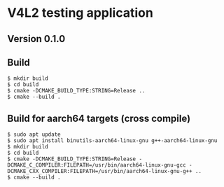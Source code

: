 # V4L2 testing application

## Version 0.1.0

## Build

```
$ mkdir build
$ cd build
$ cmake -DCMAKE_BUILD_TYPE:STRING=Release ..
$ cmake --build .
```

## Build for aarch64 targets (cross compile)
```
$ sudo apt update
$ sudo apt install binutils-aarch64-linux-gnu g++-aarch64-linux-gnu
$ mkdir build
$ cd build
$ cmake -DCMAKE_BUILD_TYPE:STRING=Release -DCMAKE_C_COMPILER:FILEPATH=/usr/bin/aarch64-linux-gnu-gcc -DCMAKE_CXX_COMPILER:FILEPATH=/usr/bin/aarch64-linux-gnu-g++ ..
$ cmake --build .
```
